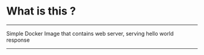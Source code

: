 # What is this ? 

***
 Simple Docker Image that contains web server, serving hello world response  
***
